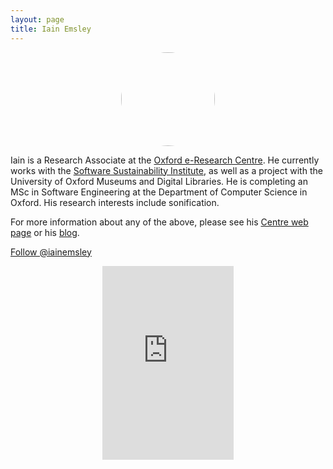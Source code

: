 ```yaml
---
layout: page
title: Iain Emsley
---
```


<center><img src="../img/profile-pic_iain-emsley.jpg"
    style="border-radius: 50%; width: 150px; height: 150px;"/>
    </center>

<div class="row">
<div class="col-md-8 col-sm-8">
<p>Iain is a Research Associate at the <a href="http://www.oerc.ox.ac.uk/">Oxford e-Research Centre</a>. He currently works with the <a href="https://www.software.ac.uk/">Software Sustainability Institute</a>, as well as a project with the University of Oxford Museums and Digital Libraries. He is completing an MSc in Software Engineering at the Department of Computer Science in Oxford. His research interests include sonification.</p>
<p>For more information about any of the above, please see his <a href="https://www.oerc.ox.ac.uk/people/Iain%20Emsley" target="_blank">Centre web page</a> or his <a href="http://austgate.co.uk" target="_blank">blog</a>.</p>

<a href="https://twitter.com/iainemsley" class="twitter-follow-button" data-size="large" data-show-count="false">Follow @iainemsley</a><script async src="//platform.twitter.com/widgets.js" charset="utf-8"></script>
</div>

<div class="col-md-4 col-sm-4">
<p>
<div style="width:100%;text-align:center"><iframe src="https://orcid.org/static/html/widget.html?orcid=0000-0002-5805-1367&t=2497cd&locale=en" frameborder="0" height="310" width="210px" vspace="0" hspace="0" marginheight="5" marginwidth="5" scrolling="no" allowtransparency="true"></iframe></div>
</p>
</div>

</div>
